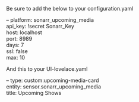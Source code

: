 Be sure to add the below to your configuration.yaml

  &ndash; platform: sonarr_upcoming_media  
      api_key: !secret Sonarr_Key  
      host: localhost  
      port: 8989  
      days: 7  
      ssl: false  
      max: 10  

      
And this to your UI-lovelace.yaml  

&ndash; type: custom:upcoming-media-card  
  entity: sensor.sonarr_upcoming_media  
  title: Upcoming Shows  
